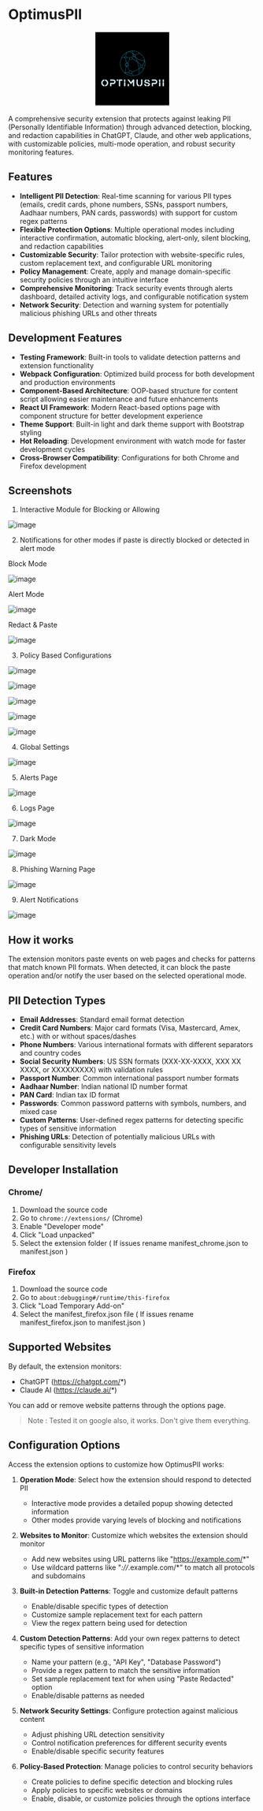 # OptimusPII

<p align="center">
  <img src="assets/icons/icon.png" alt="OptimusPII Logo" width="150" />
</p>

A comprehensive security extension that protects against leaking PII (Personally Identifiable Information) through advanced detection, blocking, and redaction capabilities in ChatGPT, Claude, and other web applications, with customizable policies, multi-mode operation, and robust security monitoring features.

## Features

- **Intelligent PII Detection**: Real-time scanning for various PII types (emails, credit cards, phone numbers, SSNs, passport numbers, Aadhaar numbers, PAN cards, passwords) with support for custom regex patterns
- **Flexible Protection Options**: Multiple operational modes including interactive confirmation, automatic blocking, alert-only, silent blocking, and redaction capabilities
- **Customizable Security**: Tailor protection with website-specific rules, custom replacement text, and configurable URL monitoring
- **Policy Management**: Create, apply and manage domain-specific security policies through an intuitive interface
- **Comprehensive Monitoring**: Track security events through alerts dashboard, detailed activity logs, and configurable notification system
- **Network Security**: Detection and warning system for potentially malicious phishing URLs and other threats

## Development Features

- **Testing Framework**: Built-in tools to validate detection patterns and extension functionality
- **Webpack Configuration**: Optimized build process for both development and production environments
- **Component-Based Architecture**: OOP-based structure for content script allowing easier maintenance and future enhancements
- **React UI Framework**: Modern React-based options page with component structure for better development experience
- **Theme Support**: Built-in light and dark theme support with Bootstrap styling
- **Hot Reloading**: Development environment with watch mode for faster development cycles
- **Cross-Browser Compatibility**: Configurations for both Chrome and Firefox development

## Screenshots

1. Interactive Module for Blocking or Allowing

![image](https://github.com/user-attachments/assets/a72b2bc6-d1ba-4e32-8da6-c23448f8ed5d)

2. Notifications for other modes if paste is directly blocked or detected in alert mode

Block Mode

![image](https://github.com/user-attachments/assets/e6937119-f2b9-4c91-9db8-a9aaad2112be)

Alert Mode

![image](https://github.com/user-attachments/assets/94486d8b-62e6-4d46-a871-f472c0bf44be)

Redact & Paste

![image](https://github.com/user-attachments/assets/fe8b5aaa-ab2a-4473-af72-61148d5bd713)

3. Policy Based Configurations

![image](https://github.com/user-attachments/assets/b2e98e4a-8473-4f42-8ed3-86d8a129d8ab)

![image](https://github.com/user-attachments/assets/9b2c5da5-44cf-4a78-bb82-9e7bbd129edb)

![image](https://github.com/user-attachments/assets/d78dbedb-36a0-4d2b-a2d1-daaf320cae57)

![image](https://github.com/user-attachments/assets/ac7bee1e-db49-4d2d-a801-55daa86b8595)

![image](https://github.com/user-attachments/assets/8eb72ab9-a88f-47b5-a3bc-4e2e0ddbbfa0)

4. Global Settings

![image](https://github.com/user-attachments/assets/dd391e2b-5ca4-47df-8b8d-9aac8c29040b)

5. Alerts Page

![image](https://github.com/user-attachments/assets/46bf5b52-642b-49f4-a3a2-caa92b73232e)

6. Logs Page

![image](https://github.com/user-attachments/assets/8c4754d9-0886-4bae-97d6-c9b09a28d18d)

7. Dark Mode

![image](https://github.com/user-attachments/assets/08e227ea-a0a6-4bd8-beee-f6ff2b2de2b1)

8. Phishing Warning Page

![image](https://github.com/user-attachments/assets/68e12b21-0d7d-4f42-b10c-283e30385df3)

9. Alert Notifications

![image](https://github.com/user-attachments/assets/777d0ab1-a460-4dcb-90f0-027612c33f8a)


## How it works

The extension monitors paste events on web pages and checks for patterns that match known PII formats. When detected, it can block the paste operation and/or notify the user based on the selected operational mode.

## PII Detection Types

- **Email Addresses**: Standard email format detection
- **Credit Card Numbers**: Major card formats (Visa, Mastercard, Amex, etc.) with or without spaces/dashes
- **Phone Numbers**: Various international formats with different separators and country codes
- **Social Security Numbers**: US SSN formats (XXX-XX-XXXX, XXX XX XXXX, or XXXXXXXXX) with validation rules
- **Passport Number**: Common international passport number formats
- **Aadhaar Number**: Indian national ID number format
- **PAN Card**: Indian tax ID format
- **Passwords**: Common password patterns with symbols, numbers, and mixed case
- **Custom Patterns**: User-defined regex patterns for detecting specific types of sensitive information
- **Phishing URLs**: Detection of potentially malicious URLs with configurable sensitivity levels

## Developer Installation

### Chrome/
1. Download the source code
2. Go to `chrome://extensions/` (Chrome)
3. Enable "Developer mode"
4. Click "Load unpacked"
5. Select the extension folder ( If issues rename manifest_chrome.json to manifest.json )

### Firefox
1. Download the source code
2. Go to `about:debugging#/runtime/this-firefox`
3. Click "Load Temporary Add-on"
4. Select the manifest_firefox.json file ( If issues rename manifest_firefox.json to manifest.json )

## Supported Websites

By default, the extension monitors:
- ChatGPT (https://chatgpt.com/*)
- Claude AI (https://claude.ai/*)

You can add or remove website patterns through the options page.

> Note : Tested it on google also, it works. Don't give them everything.

## Configuration Options

Access the extension options to customize how OptimusPII works:

1. **Operation Mode**: Select how the extension should respond to detected PII
   - Interactive mode provides a detailed popup showing detected information
   - Other modes provide varying levels of blocking and notifications

2. **Websites to Monitor**: Customize which websites the extension should monitor
   - Add new websites using URL patterns like "https://example.com/*"
   - Use wildcard patterns like "*://*.example.com/*" to match all protocols and subdomains

3. **Built-in Detection Patterns**: Toggle and customize default patterns
   - Enable/disable specific types of detection
   - Customize sample replacement text for each pattern
   - View the regex pattern being used for detection

4. **Custom Detection Patterns**: Add your own regex patterns to detect specific types of sensitive information
   - Name your pattern (e.g., "API Key", "Database Password")
   - Provide a regex pattern to match the sensitive information
   - Set sample replacement text for when using "Paste Redacted" option
   - Enable/disable patterns as needed

5. **Network Security Settings**: Configure protection against malicious content
   - Adjust phishing URL detection sensitivity
   - Control notification preferences for different security events
   - Enable/disable specific security features

6. **Policy-Based Protection**: Manage policies to control security behaviors
   - Create policies to define specific detection and blocking rules
   - Apply policies to specific websites or domains
   - Enable, disable, or customize policies through the options interface
